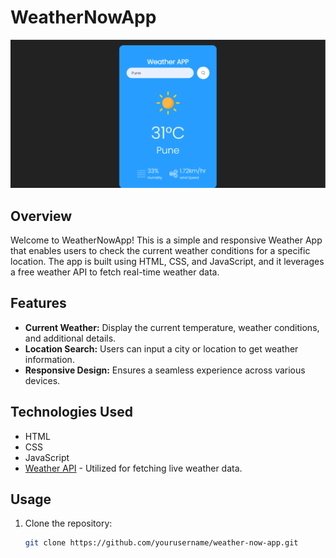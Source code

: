 # WeatherNowApp

![Weather App Preview](https://github.com/AbhishekSalokhe24/WeatherNowApp/blob/main/images/PreviewofAPP.png)


## Overview

Welcome to WeatherNowApp! This is a simple and responsive Weather App that enables users to check the current weather conditions for a specific location. The app is built using HTML, CSS, and JavaScript, and it leverages a free weather API to fetch real-time weather data.

## Features

- **Current Weather:** Display the current temperature, weather conditions, and additional details.
- **Location Search:** Users can input a city or location to get weather information.
- **Responsive Design:** Ensures a seamless experience across various devices.

## Technologies Used

- HTML
- CSS
- JavaScript
- [Weather API](https://openweathermap.org/current#name) - Utilized for fetching live weather data.

## Usage

1. Clone the repository:

   ```bash
   git clone https://github.com/yourusername/weather-now-app.git
